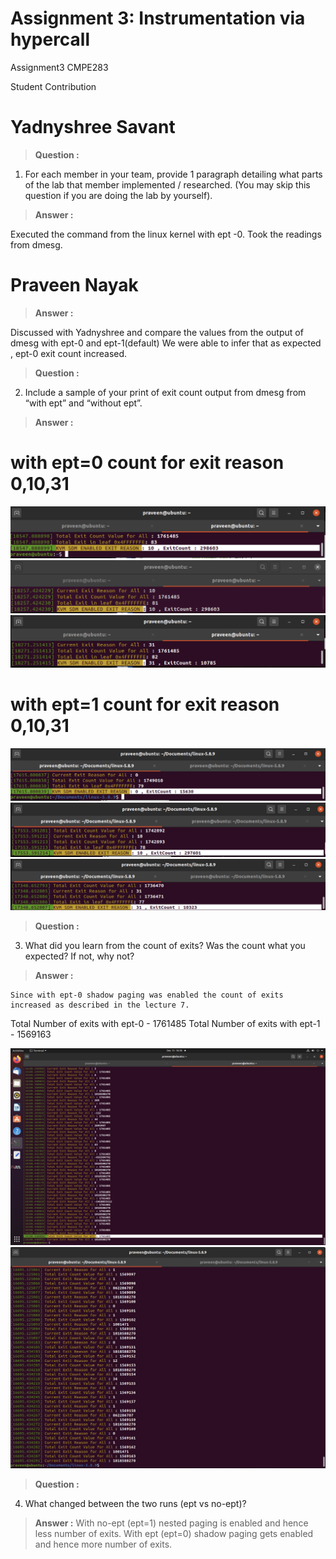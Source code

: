 # Assignment 3: Instrumentation via hypercall
Assignment3 CMPE283

Student Contribution

Yadnyshree Savant
=================
> **Question :** 

1. For each member in your team, provide 1 paragraph detailing what parts of the lab that member implemented / researched. (You may skip this question if you are doing the lab by yourself).

> **Answer :** 

Executed the command from the linux kernel with ept -0.
Took the readings from dmesg.


Praveen Nayak
=============
> **Answer :** 

Discussed with Yadnyshree and compare the values from the output of dmesg with ept-0 and ept-1(default)
We were able to infer that as expected , ept-0 exit count increased.

> **Question :** 

2. Include a sample of your print of exit count output from dmesg from “with ept” and “without ept”.

> **Answer :** 

with ept=0 count for exit reason 0,10,31
=====
![](images/EPT-0-0.png)
![](images/EPT-0-10.png)
![](images/EPT-0-31.png)

with ept=1 count for exit reason 0,10,31
=====
![](images/EPT-1-0.png)
![](images/EPT-1-10.png)
![](images/EPT-1-31.png)


> **Question :** 

3. What did you learn from the count of exits? Was the count what you expected? If not, why not?

> **Answer :** 

	Since with ept-0 shadow paging was enabled the count of exits increased as described in the lecture 7.
  
Total Number of exits with ept-0 - 1761485
Total Number of exits with ept-1 - 1569163

![](images/Total_VM_EXIT_On_Boot-EPT0.png)
![](images/Total_VM_EXIT_On_Boot-EPT1.png)

> **Question :** 

4. What changed between the two runs (ept vs no-ept)?

> **Answer :** 
With no-ept (ept=1) nested paging is enabled and hence less number of exits.
With ept (ept=0) shadow paging gets enabled and hence more number of exits.





